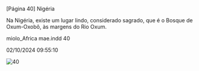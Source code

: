 [Página 40]
Nigéria

Na Nigéria, existe um
lugar lindo, considerado
sagrado, que é o Bosque
de Oxum-Oxobô, às
margens do Rio Oxum.

miolo_Africa mae.indd 40

02/10/2024 09:55:10

![40](./img/page_40-01.jpg)
